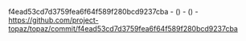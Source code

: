 f4ead53cd7d3759fea6f64f589f280bcd9237cba -  () -  () - https://github.com/project-topaz/topaz/commit/f4ead53cd7d3759fea6f64f589f280bcd9237cba
